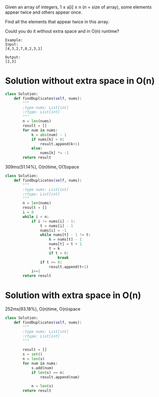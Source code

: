 Given an array of integers, 1 ≤ a[i] ≤ n (n = size of array), some elements appear twice and others appear once.

Find all the elements that appear twice in this array.

Could you do it without extra space and in O(n) runtime?

```
Example:
Input:
[4,3,2,7,8,2,3,1]

Output:
[2,3]

```

# Solution without extra space in O(n)
```python
class Solution:
    def findDuplicates(self, nums):
        """
        :type nums: List[int]
        :rtype: List[int]
        """
        n = len(nums)
        result = []
        for num in nums:
            k = abs(num) - 1
            if nums[k] < 0:
                result.append(k+1)
            else:
                nums[k] *= -1
        return result
```
309ms(51.14%), O(n)time, O(1)space
```python
class Solution:
    def findDuplicates(self, nums):
        """
        :type nums: List[int]
        :rtype: List[int]
        """
        n = len(nums)
        result = []
        i = 0
        while i < n:
            if i != nums[i] - 1:
                t = nums[i] - 1
                nums[i] = -1
                while nums[t] - 1 != t:
                    k = nums[t] - 1
                    nums[t] = t + 1
                    t = k
                    if t < 0:
                        break
                if t >= 0:
                    result.append(t+1)
            i+=1
        return result 
```
# Solution with extra space in O(n)
252ms(93.18%), O(n)time, O(n)space
```python
class Solution:
    def findDuplicates(self, nums):
        """
        :type nums: List[int]
        :rtype: List[int]
        """
        
        result = []
        s = set()
        n = len(s)
        for num in nums:
            s.add(num)
            if len(s) == n:
                result.append(num)
            
            n = len(s)
        return result    
```

